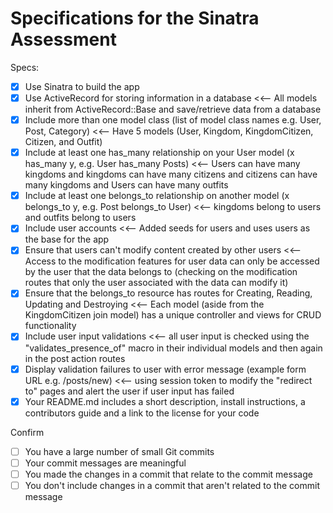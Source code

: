 # Specifications for the Sinatra Assessment

Specs:
- [x] Use Sinatra to build the app
- [X] Use ActiveRecord for storing information in a database <<-- All models inherit from ActiveRecord::Base and save/retrieve data from a database
- [X] Include more than one model class (list of model class names e.g. User, Post, Category) <<-- Have 5 models (User, Kingdom, KingdomCitizen, Citizen, and Outfit)
- [X] Include at least one has_many relationship on your User model (x has_many y, e.g. User has_many Posts) <<-- Users can have many kingdoms and kingdoms can have many citizens and citizens can have many kingdoms and Users can have many outfits
- [X] Include at least one belongs_to relationship on another model (x belongs_to y, e.g. Post belongs_to User) <<-- kingdoms belong to users and outfits belong to users
- [X] Include user accounts <<-- Added seeds for users and uses users as the base for the app
- [X] Ensure that users can't modify content created by other users <<-- Access to the modification features for user data can only be accessed by the user that the data belongs to (checking on the modification routes that only the user associated with the data can modify it)
- [X] Ensure that the belongs_to resource has routes for Creating, Reading, Updating and Destroying <<-- Each model (aside from the KingdomCitizen join model) has a unique controller and views for CRUD functionality
- [X] Include user input validations <<-- all user input is checked using the "validates_presence_of" macro in their individual models and then again in the post action routes
- [X] Display validation failures to user with error message (example form URL e.g. /posts/new) <<-- using session token to modify the "redirect to" pages and alert the user if user input has failed
- [X] Your README.md includes a short description, install instructions, a contributors guide and a link to the license for your code

Confirm
- [ ] You have a large number of small Git commits
- [ ] Your commit messages are meaningful
- [ ] You made the changes in a commit that relate to the commit message
- [ ] You don't include changes in a commit that aren't related to the commit message
